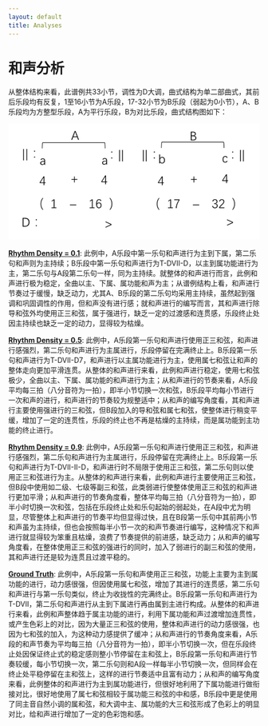 ```yaml
---
layout: default
title: Analyses
---
```


<script src="https://cdn.mathjax.org/mathjax/latest/MathJax.js?config=TeX-AMS-MML_HTMLorMML" type="text/javascript"></script>
<script type="text/x-mathjax-config">
    MathJax.Hub.Config({
        tex2jax: {
        skipTags: ['script', 'noscript', 'style', 'textarea', 'pre'],
        inlineMath: [['$','$']]
        }
    });
</script>

# 和声分析

从整体结构来看，此谱例共33小节，调性为D大调，曲式结构为单二部曲式，其前后乐段均有反复，1至16小节为A乐段，17-32小节为B乐段（弱起为0小节），A、B乐段均为方整型乐段，A为平行乐段，B为对比乐段，曲式结构图如下：

<center><img src="figs/analyse.png" alt="/analyse" style="zoom:60%"></center>

**[Rhythm Density = 0.1](pdf/outputs-0.1/jigs51.pdf)**: 此例中，A乐段中第一乐句和声进行为主到下属，第二乐句和声则为主持续；B乐段中第一乐句和声进行为T-DVII-D，以主到属功能进行为主，第二乐句与A段第二乐句一样，同为主持续。就整体的和声进行而言，此例和声进行极为稳定，全曲以主、下属、属功能和声为主；从谱例结构上看，和声进行节奏过于缓慢，缺乏动力，尤其A、B乐段的第二乐句均采用主持续，虽然起到强调和巩固调性的作用，但和声没有进行感；就和声进行的编写而言，其和声进行除导和弦外均使用正三和弦，属于强进行，缺乏一定的过渡感和连贯感，乐段终止处因主持续也缺乏一定的动力，显得较为枯燥。

**[Rhythm Density = 0.5](pdf/outputs-0.5/jigs51.pdf)**: 此例中，A乐段第一乐句和声进行使用正三和弦，和声进行感强烈，第二乐句和声进行为主属进行，乐段停留在完满终止上。B乐段第一乐句和声进行为T-DVII-D7，和声进行以主属功能进行为主，使用属七和弦让和声的整体走向更加平滑连贯。从整体的和声进行来看，此例和声进行稳定，使用七和弦极少，全曲以主、下属、属功能的和声进行为主；从和声进行的节奏来看，A乐段平均每三拍（八分音符为一拍），即半小节切换一次和弦，B乐段平均每小节进行一次和声的进行，和声进行的节奏较为规整适中；从和声的编写角度看，其和声进行主要使用强进行的三和弦，但B段加入的导和弦和属七和弦，使整体进行稍变平缓，增加了一定的连贯性，乐段的终止也不再是枯燥的主持续，而是属功能到主功能的终止进行。

**[Rhythm Density = 0.9](pdf/outputs-0.9/jigs51.pdf)**: 此例中，A乐段第一乐句和声进行使用正三和弦，和声进行感强烈，第二乐句和声进行为主属进行，乐段停留在完满终止上。B乐段第一乐句和声进行为T-DVII-II-D，和声进行时不局限于使用正三和弦，第二乐句则以使用正三和弦进行为主。从整体的和声进行来看，此例和声进行主要使用正三和弦，但B段中使用如二级、七级等副三和弦，此类弱进行使整体使用正三和弦的和声进行更加平滑；从和声进行的节奏角度看，整体平均每三拍（八分音符为一拍），即半小时切换一次和弦，包括在乐段终止处和乐句起始的弱起处，在A段中尤为明显，尽管整体上和声进行的节奏平均但显得过快，且在B段第一乐句中其前两小节和声虽为主持续，但也会按照每半小节一次的和声节奏进行编写，这种情况下和声进行就显得较为笨重且枯燥，浪费了节奏提供的前进感，缺乏动力；从和声的编写角度看，在整体使用正三和弦的强进行的同时，加入了弱进行的副三和弦的使用，其和声进行还是较为连贯且过渡平稳的。

**[Ground Truth](pdf/val/jigs51.pdf)**: 此例中，A乐段第一乐句和声使用正三和弦，功能上主要为主到属功能的进行，动力感很强，但因使用属七和弦，增加了其进行的连贯感，第二乐句和声进行与第一乐句类似，终止为收拢性的完满终止。B乐段第一乐句和声进行为T-DVII，第二乐句和声进行从主到下属进行再由属到主进行构成。从整体的和声进行来看，此例和声整体趋于属主功能的进行，利用下属功能和声过渡增加连贯性，或产生色彩上的对比，因为大量正三和弦的使用，整体和声进行的动力感很强，也因为七和弦的加入，为这种动力感提供了缓冲；从和声进行的节奏角度来看，A乐段的和声节奏为平均每三拍（八分音符为一拍），即半小节切换一次，但在乐段终止处因保证终止式的稳定感则整小节停留在主和弦上，B乐段第一乐句和声进行节奏较缓，每小节切换一次，第二乐句则和A段一样每半小节切换一次，但同样会在终止处平稳停留在主和弦上，这样的进行节奏适中且富有动力；从和声的编写角度来看，此例整体的和声进行为主到属功能进行，但很好地利用了下属功能进行做衔接对比，很好地使用了属七和弦相较于属功能三和弦的中和感，B乐段中更是使用了同主音自然小调的属和弦，和大调中主、属功能的大三和弦形成了色彩上的明显对比，给和声进行增加了一定的色彩饱和感。